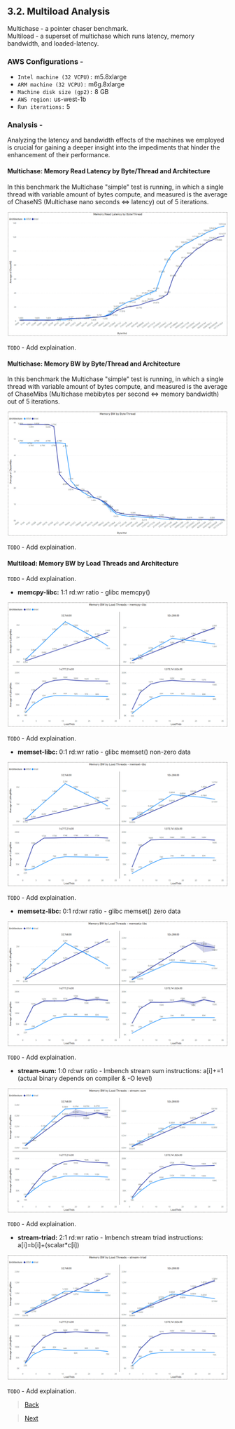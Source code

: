 ## 3.2. Multiload Analysis

Multichase - a pointer chaser benchmark.\
Multiload - a superset of multichase which runs latency, memory bandwidth, and loaded-latency.

### AWS Configurations -

- `Intel machine (32 VCPU):` m5.8xlarge
- `ARM machine (32 VCPU):` m6g.8xlarge
- `Machine disk size (gp2):` 8 GB
- `AWS region:` us-west-1b
- `Run iterations:` 5

### Analysis -

Analyzing the latency and bandwidth effects of the machines we employed is crucial for gaining a deeper insight into the impediments that hinder the enhancement of their performance.

#### Multichase: Memory Read Latency by Byte/Thread and Architecture

In this benchmark the Multichase "simple" test is running, in which a single thread with variable amount of bytes compute, and measured is the average of ChaseNS (Multichase nano seconds <=> latency) out of 5 iterations.

![Alt text](utils/multiload/multichase/memory_read_latency_by_byte_per_thread.png "Memory Read Latency by Byte per Thread and Architecture")

`TODO` - Add explaination.

#### Multichase: Memory BW by Byte/Thread and Architecture

In this benchmark the Multichase "simple" test is running, in which a single thread with variable amount of bytes compute, and measured is the average of ChaseMibs (Multichase mebibytes per second <=> memory bandwidth) out of 5 iterations.

![Alt text](utils/multiload/multichase/memory_bw_by_byte_per_thread.png "Memory BW by Byte per Thread and Architecture")

`TODO` - Add explaination.

#### Multiload: Memory BW by Load Threads and Architecture

`TODO` - Add explaination.

- **memcpy-libc:**
1:1 rd:wr ratio - glibc memcpy()

![Alt text](utils/multiload/memory_bandwidth/memcpy-libc.png "Memory BW by Load Threads and Architecture")

`TODO` - Add explaination.

- **memset-libc:**
0:1 rd:wr ratio - glibc memset() non-zero data

![Alt text](utils/multiload/memory_bandwidth/memset-libc.png "Memory BW by Load Threads and Architecture")

`TODO` - Add explaination.

- **memsetz-libc:**
0:1 rd:wr ratio - glibc memset() zero data

![Alt text](utils/multiload/memory_bandwidth/memsetz-libc.png "Memory BW by Load Threads and Architecture")

`TODO` - Add explaination.

- **stream-sum:**
1:0 rd:wr ratio - lmbench stream sum instructions: a[i]+=1 (actual binary depends on compiler & -O level)

![Alt text](utils/multiload/memory_bandwidth/stream-sum.png "Memory BW by Load Threads and Architecture")

`TODO` - Add explaination.

- **stream-triad:**
2:1 rd:wr ratio - lmbench stream triad instructions: a[i]=b[i]+(scalar*c[i])

![Alt text](utils/multiload/memory_bandwidth/stream-triad.png "Memory BW by Load Threads and Architecture")

`TODO` - Add explaination.


> [Back](./sysbench_analysis.html)

> [Next](./fleetbench_analysis.md)

